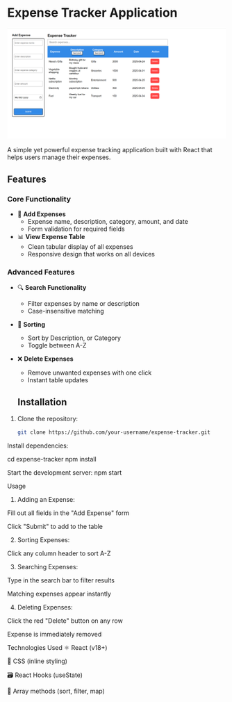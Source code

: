# Expense Tracker Application

![Expense Tracker Screenshot](./public/expensetrackerimage.png)

A simple yet powerful expense tracking application built with React that helps users manage their expenses.




## Features

### Core Functionality
- 📝 **Add Expenses**
  - Expense name, description, category, amount, and date
  - Form validation for required fields
- 📊 **View Expense Table**
  - Clean tabular display of all expenses
  - Responsive design that works on all devices

### Advanced Features
- 🔍 **Search Functionality**
  - Filter expenses by name or description
  - Case-insensitive matching

- 🔄 **Sorting**
  - Sort by Description, or Category
  - Toggle between A-Z 

- ❌ **Delete Expenses**
  - Remove unwanted expenses with one click
  - Instant table updates

  ## Installation

1. Clone the repository:
   ```bash
   git clone https://github.com/your-username/expense-tracker.git

Install dependencies:

cd expense-tracker
npm install

Start the development server:
npm start

Usage
1. Adding an Expense:

Fill out all fields in the "Add Expense" form

Click "Submit" to add to the table

2. Sorting Expenses:

Click any column header to sort A-Z 


3. Searching Expenses:

Type in the search bar to filter results

Matching expenses appear instantly

4. Deleting Expenses:

Click the red "Delete" button on any row

Expense is immediately removed

 Technologies Used
⚛️ React (v18+)

🎨 CSS (inline styling)

🗃️ React Hooks (useState)

🔄 Array methods (sort, filter, map)               






